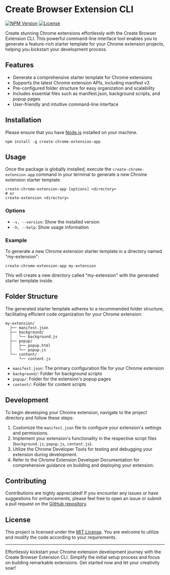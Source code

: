 # Create Browser Extension CLI

[![NPM Version](https://img.shields.io/badge/NPM-0.0.1-blue.svg)](https://www.npmjs.com/package/create-chrome-extension-app)
[![License](https://img.shields.io/badge/License-MIT-orange.svg)](https://opensource.org/license/mit/)

Create stunning Chrome extensions effortlessly with the Create Browser Extension CLI. This powerful command-line interface tool enables you to generate a feature-rich starter template for your Chrome extension projects, helping you kickstart your development process.

## Features

-   Generate a comprehensive starter template for Chrome extensions
-   Supports the latest Chrome extension APIs, including manifest v3
-   Pre-configured folder structure for easy organization and scalability
-   Includes essential files such as manifest.json, background scripts, and popup pages
-   User-friendly and intuitive command-line interface

## Installation

Please ensure that you have [Node.js](https://nodejs.org/) installed on your machine.

```shell
npm install -g create-chrome-extension-app
```

## Usage

Once the package is globally installed, execute the `create-chrome-extension-app` command in your terminal to generate a new Chrome extension starter template.

```shell
create-chrome-extension-app [options] <directory>
# or
create-extension <directory>
```

### Options

-   `-v, --version`: Show the installed version
-   `-h, --help`: Show usage information

### Example

To generate a new Chrome extension starter template in a directory named "my-extension":

```shell
create-chrome-extension-app my-extension
```

This will create a new directory called "my-extension" with the generated starter template inside.

## Folder Structure

The generated starter template adheres to a recommended folder structure, facilitating efficient code organization for your Chrome extension:

```
my-extension/
  ├── manifest.json
  ├── background/
  │   └── background.js
  ├── popup/
  │   ├── popup.html
  │   └── popup.js
  └── content/
      └── content.js
```

-   `manifest.json`: The primary configuration file for your Chrome extension
-   `background/`: Folder for background scripts
-   `popup/`: Folder for the extension's popup pages
-   `content/`: Folder for content scripts

## Development

To begin developing your Chrome extension, navigate to the project directory and follow these steps:

1. Customize the `manifest.json` file to configure your extension's settings and permissions.
2. Implement your extension's functionality in the respective script files (`background.js`, `popup.js`, `content.js`).
3. Utilize the Chrome Developer Tools for testing and debugging your extension during development.
4. Refer to the Chrome Extension Developer Documentation for comprehensive guidance on building and deploying your extension.

## Contributing

Contributions are highly appreciated! If you encounter any issues or have suggestions for enhancements, please feel free to open an issue or submit a pull request on the [GitHub repository](https://github.com/csalam07/create-chrome-extension-app).

## License

This project is licensed under the [MIT License](LICENSE). You are welcome to utilize and modify the code according to your requirements.

---

Effortlessly kickstart your Chrome extension development journey with the Create Browser Extension CLI. Simplify the initial setup process and focus on building remarkable extensions. Get started now and let your creativity soar!
